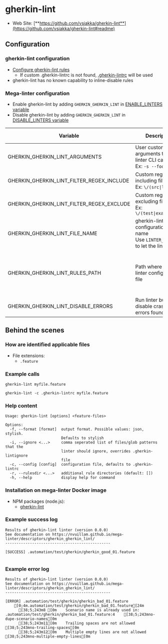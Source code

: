 <!-- markdownlint-disable MD033 MD041 -->
<!-- Generated by .automation/build.py, please do not update manually -->
# gherkin-lint

- Web Site: [**https://github.com/vsiakka/gherkin-lint**](https://github.com/vsiakka/gherkin-lint#readme)

## Configuration

### gherkin-lint configuration

- [Configure gherkin-lint rules](https://github.com/vsiakka/gherkin-lint#rule-configuration)
  - If custom .gherkin-lintrc is not found, [.gherkin-lintrc](https://github.com/nvuillam/mega-linter/tree/master/TEMPLATES/.gherkin-lintrc) will be used
- gherkin-lint has no known capability to inline-disable rules

### Mega-linter configuration

- Enable gherkin-lint by adding `GHERKIN_GHERKIN_LINT` in [ENABLE_LINTERS variable](../index.md#activation-and-deactivation)
- Disable gherkin-lint by adding `GHERKIN_GHERKIN_LINT` in [DISABLE_LINTERS variable](../index.md#activation-and-deactivation)

| Variable | Description | Default value |
| ----------------- | -------------- | -------------- |
| GHERKIN_GHERKIN_LINT_ARGUMENTS | User custom arguments to add in linter CLI call<br/>Ex: `-s --foo "bar"` |  |
| GHERKIN_GHERKIN_LINT_FILTER_REGEX_INCLUDE | Custom regex including filter<br/>Ex: `\/(src\|lib)\/` | Include every file |
| GHERKIN_GHERKIN_LINT_FILTER_REGEX_EXCLUDE | Custom regex excluding filter<br/>Ex: `\/(test\|examples)\/` | Exclude no file |
| GHERKIN_GHERKIN_LINT_FILE_NAME | gherkin-lint configuration file name</br>Use `LINTER_DEFAULT` to let the linter find it | `.gherkin-lintrc` |
| GHERKIN_GHERKIN_LINT_RULES_PATH | Path where to find linter configuration file | Workspace folder, then Mega-Linter default rules |
| GHERKIN_GHERKIN_LINT_DISABLE_ERRORS | Run linter but disable crash if errors found | `false` |

## Behind the scenes

### How are identified applicable files

- File extensions:
  - `.feature`

<!-- markdownlint-disable -->
<!-- /* cSpell:disable */ -->

### Example calls

```shell
gherkin-lint myfile.feature
```

```shell
gherkin-lint -c .gherkin-lintrc myfile.feature
```


### Help content

```shell
Usage: gherkin-lint [options] <feature-files>

Options:
  -f, --format [format]  output format. Possible values: json, stylish.
                         Defaults to stylish
  -i, --ignore <...>     comma seperated list of files/glob patterns that the
                         linter should ignore, overrides .gherkin-lintignore
                         file
  -c, --config [config]  configuration file, defaults to .gherkin-lintrc
  -r, --rulesdir <...>   additional rule directories (default: [])
  -h, --help             display help for command

```

### Installation on mega-linter Docker image

- NPM packages (node.js):
  - [gherkin-lint](https://www.npmjs.com/package/gherkin-lint)

### Example success log

```shell
Results of gherkin-lint linter (version 0.0.0)
See documentation on https://nvuillam.github.io/mega-linter/descriptors/gherkin_gherkin_lint/
-----------------------------------------------

[SUCCESS] .automation/test/gherkin/gherkin_good_01.feature
    

```

### Example error log

```shell
Results of gherkin-lint linter (version 0.0.0)
See documentation on https://nvuillam.github.io/mega-linter/descriptors/gherkin_gherkin_lint/
-----------------------------------------------

[ERROR] .automation/test/gherkin/gherkin_bad_01.feature
    [0;4m.automation/test/gherkin/gherkin_bad_01.feature[24m
      [38;5;243m8 [0m    Scenario name is already used in: .automation/test/gherkin/gherkin_bad_01.feature:4    [38;5;243mno-dupe-scenario-names[0m
      [38;5;243m11[0m    Trailing spaces are not allowed                                                                  [38;5;243mno-trailing-spaces[0m
      [38;5;243m12[0m    Multiple empty lines are not allowed                                                             [38;5;243mno-multiple-empty-lines[0m

```

